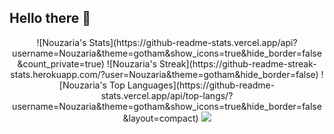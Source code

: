 ## Hello there 👋
<p align="center">
  ![Nouzaria's Stats](https://github-readme-stats.vercel.app/api?username=Nouzaria&theme=gotham&show_icons=true&hide_border=false&count_private=true)
  ![Nouzaria's Streak](https://github-readme-streak-stats.herokuapp.com/?user=Nouzaria&theme=gotham&hide_border=false)
  ![Nouzaria's Top Languages](https://github-readme-stats.vercel.app/api/top-langs/?username=Nouzaria&theme=gotham&show_icons=true&hide_border=false&layout=compact)
  <a href="https://count.getloli.com/"><img src="https://count.getloli.com/@:Nouzaria?name=%3ANouzaria&theme=booru-lewd&padding=7&offset=0&align=top&scale=1&pixelated=1&darkmode=auto"/></a><br/>
</p>

<!--
**Nouzaria/Nouzaria** is a ✨ _special_ ✨ repository because its `README.md` (this file) appears on your GitHub profile.

Here are some ideas to get you started:

- 🔭 I’m currently working on ...
- 🌱 I’m currently learning ...
- 👯 I’m looking to collaborate on ...
- 🤔 I’m looking for help with ...
- 💬 Ask me about ...
- 📫 How to reach me: ...
- 😄 Pronouns: ...
- ⚡ Fun fact: ...
-->
